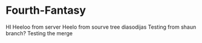 # Fourth-Fantasy
HI
Heeloo from server
Heelo from sourve tree
diasodijas
Testing from shaun branch?
Testing the merge 